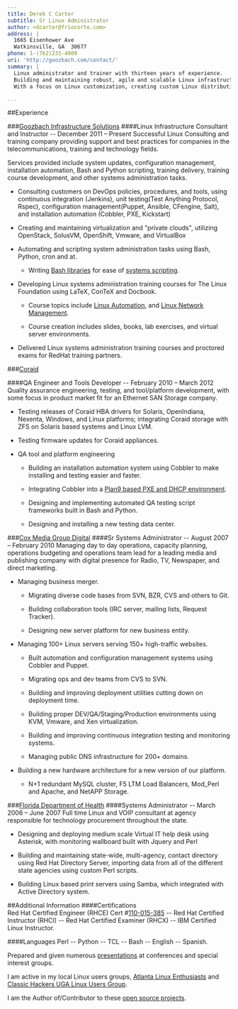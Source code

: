 ```yaml
---
title: Derek C Carter
subtitle: Sr Linux Administrator
author: <dcarter@friocorte.com>
address: |
  1665 Eisenhower Ave  
  Watkinsville, GA  30677  
phone: 1-(762)233-4009
uri: 'http://goozbach.com/contact/'
summary: |
  Linux administrator and trainer with thirteen years of experience.
  Building and maintaining robust, agile and scalable Linux infrastructure
  With a focus on Linux customization, creating custom Linux distributions based on CentOS; administration overhead reduction; and ease of use for non-technical users.

...
```


##Experience

###[Goozbach Infrastructure Solutions][]
####Linux Infrastructure Consultant and Instructor -- December 2011 – Present
Successful Linux Consulting and training company providing support and best practices for companies in the telecommunications, training and technology fields.

Services provided include system updates, configuration management, installation automation, Bash and Python scripting, training delivery, training course development, and other systems administration tasks.

* Consulting customers on DevOps policies, procedures, and tools, using continuous integration (Jenkins), unit testing(Test Anything Protocol, Rspec), configuration management(Puppet, Ansible, CFengine, Salt), and installation automation (Cobbler, PXE, Kickstart)

* Creating and maintaining virtualization and "private clouds", utilizing OpenStack, SolusVM, OpenShift, Vmware, and VirtualBox

* Automating and scripting system administration tasks using Bash, Python, cron and at.

    + Writing [Bash libraries][] for ease of [systems scripting].

* Developing Linux systems administration training courses for The Linux Foundation using LaTeX, ConTeX and Docbook.

    + Course topics include [Linux Automation][], and [Linux Network Management][].

    + Course creation includes slides, books, lab exercises, and virtual server environments.

* Delivered Linux systems administration training courses and proctored exams for RedHat training partners.

###[Coraid][]

####QA Engineer and Tools Developer -- February 2010 – March 2012
Quality assurance engineering, testing, and tool/platform development, with some focus in product market fit for an Ethernet SAN Storage company.

* Testing releases of Coraid HBA drivers for Solaris, OpenIndiana, Nexenta, Windows, and Linux platforms; integrating Coraid storage with ZFS on Solaris based systems and Linux LVM.

* Testing firmware updates for Coraid appliances.

* QA tool and platform engineering

    + Building an installation automation system using Cobbler to make installing and testing easier and faster.

    + Integrating Cobbler into a [Plan9 based PXE and DHCP environment][].

    + Designing and implementing automated QA testing script frameworks built in Bash and Python.

    + Designing and installing a new testing data center.

###[Cox Media Group Digital][]
####Sr Systems Administrator -- August 2007 – February 2010
Managing day to day operations, capacity planning, operations budgeting and operations team lead for a leading media and publishing company with digital presence for Radio, TV, Newspaper, and direct marketing.

* Managing business merger.

    + Migrating diverse code bases from SVN, BZR, CVS and others to Git.

    + Building collaboration tools (IRC server, mailing lists, Request Tracker).

    + Designing new server platform for new business entity.

* Managing 100+ Linux servers serving 150+ high-traffic websites.

    + Built automation and configuration management systems using Cobbler and Puppet.

    + Migrating ops and dev teams from CVS to SVN.

    + Building and improving deployment utilities cutting down on deployment time.

    + Building proper DEV/QA/Staging/Production environments using KVM, Vmware, and Xen virtualization.

    + Building and improving continuous integration testing and monitoring systems.

    + Managing public DNS infrastructure for 200+ domains.

* Building a new hardware architecture for a new version of our platform.

    + N+1 redundant MySQL cluster, F5 LTM Load Balancers, Mod_Perl and Apache, and NetAPP Storage.

###[Florida Department of Health][]
####Systems Administrator -- March 2006 – June 2007
Full time Linux and VOIP consultant at agency responsible for technology procurement throughout the state.

* Designing and deploying medium scale Virtual IT help desk using Asterisk, with monitoring wallboard built with Jquery and Perl

* Building and maintaining state-wide, multi-agency, contact directory using Red Hat Directory Server, importing data from all of the different state agencies using custom Perl scripts.

* Building Linux based print servers using Samba, which integrated with Active Directory system.

##Additional Information
####Certifications  
Red Hat Certified Engineer (RHCE) Cert #[110-015-385][] -- Red Hat Certified Instructor (RHCI) -- Red Hat Certified Examiner (RHCX) -- IBM Certified Linux Instructor.

####Languages
Perl -- Python -- TCL -- Bash -- English -- Spanish.

Prepared and given numerous [presentations][] at conferences and special interest groups.

I am active in my local Linux users groups, [Atlanta Linux Enthusiasts][] and [Classic Hackers UGA Linux Users Group][]. 

I am the Author of/Contributor to these [open source projects][].

  [Linux Network Management]: http://training.linuxfoundation.org/linux-courses/system-administration-training/linux-network-management
  [Linux Automation]: http://training.linuxfoundation.org/linux-courses/system-administration-training/linux-enterprise-automation
  [http://blog.friocorte.com/]: http://blog.friocorte.com/
  [http://goozbach.com/contact/]: http://goozbach.com/contact/
  [Goozbach Infrastructure Solutions]: http://goozbach.com/
  [Coraid]: http://www.coraid.com/
  [Cox Media Group Digital]: http://cmgdigital.com/
  [Cox Radio Interactive]: http://cxri.net/
  [Florida Department of Health]: http://www.doh.state.fl.us/
  [Guru Labs]: http://www.gurulabs.com/
  [Virtual Business Card -- http://blog.friocorte.com/card/]: http://blog.friocorte.com/card/
  [Main Website -- http://blog.friocorte.com/]: http://blog.friocorte.com/
  [presentations]: http://presentation.goozbach.com/
  [open source projects]: http://github.com/goozbach/
  [Classic Hackers UGA Linux Users Group]: http://chugalug.uga.edu/
  [Atlanta Linux Enthusiasts]: http://ale.org/
  [Plan9 based PXE and DHCP environment]: http://blog.friocorte.com/2011/05/chain-loading-pxe-servers.html
  [110-015-385]: https://www.redhat.com/wapps/training/certification/verify.html?certNumber=110-015-385&verify=Verify
  [Bash libraries]: https://github.com/goozbach/log4bats
  [systems scripting]: https://github.com/goozbach/bash-app
